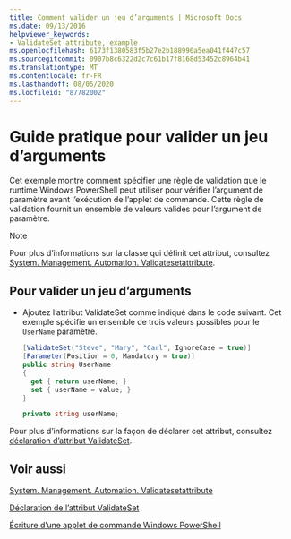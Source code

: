 ```yaml
---
title: Comment valider un jeu d’arguments | Microsoft Docs
ms.date: 09/13/2016
helpviewer_keywords:
- ValidateSet attribute, example
ms.openlocfilehash: 6173f1380583f5b27e2b188990a5ea041f447c57
ms.sourcegitcommit: 0907b8c6322d2c7c61b17f8168d53452c8964b41
ms.translationtype: MT
ms.contentlocale: fr-FR
ms.lasthandoff: 08/05/2020
ms.locfileid: "87782002"
---
```

# <a name="how-to-validate-an-argument-set"></a>Guide pratique pour valider un jeu d’arguments

Cet exemple montre comment spécifier une règle de validation que le runtime Windows PowerShell peut utiliser pour vérifier l’argument de paramètre avant l’exécution de l’applet de commande. Cette règle de validation fournit un ensemble de valeurs valides pour l’argument de paramètre.

> [!NOTE]
> Pour plus d’informations sur la classe qui définit cet attribut, consultez [System. Management. Automation. Validatesetattribute](/dotnet/api/System.Management.Automation.ValidateSetAttribute).

## <a name="to-validate-an-argument-set"></a>Pour valider un jeu d’arguments

- Ajoutez l’attribut ValidateSet comme indiqué dans le code suivant. Cet exemple spécifie un ensemble de trois valeurs possibles pour le `UserName` paramètre.

    ```csharp
    [ValidateSet("Steve", "Mary", "Carl", IgnoreCase = true)]
    [Parameter(Position = 0, Mandatory = true)]
    public string UserName
    {
      get { return userName; }
      set { userName = value; }
    }

    private string userName;
    ```

Pour plus d’informations sur la façon de déclarer cet attribut, consultez [déclaration d’attribut ValidateSet](./validateset-attribute-declaration.md).

## <a name="see-also"></a>Voir aussi

[System. Management. Automation. Validatesetattribute](/dotnet/api/System.Management.Automation.ValidateSetAttribute)

[Déclaration de l’attribut ValidateSet](./validateset-attribute-declaration.md)

[Écriture d’une applet de commande Windows PowerShell](./writing-a-windows-powershell-cmdlet.md)
